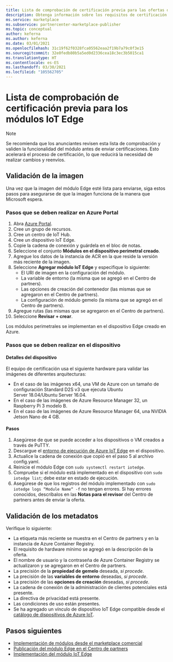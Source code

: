 ```yaml
---
title: Lista de comprobación de certificación previa para las ofertas de módulos IoT Edge en Azure Marketplace
description: Obtenga información sobre los requisitos de certificación específicos para publicar ofertas de módulos IoT Edge en Azure Marketplace.
ms.service: marketplace
ms.subservice: partnercenter-marketplace-publisher
ms.topic: conceptual
author: keferna
ms.author: keferna
ms.date: 03/01/2021
ms.openlocfilehash: 31c19f62f0328fca05562eaa2f19b7a79c0f3e15
ms.sourcegitcommit: 32e0fedb80b5a5ed0d2336cea18c3ec3b5015ca1
ms.translationtype: HT
ms.contentlocale: es-ES
ms.lasthandoff: 03/30/2021
ms.locfileid: "105562705"
---
```

# <a name="pre-certification-checklist-for-iot-edge-modules"></a>Lista de comprobación de certificación previa para los módulos IoT Edge

> [!NOTE]
> Se recomienda que los anunciantes revisen esta lista de comprobación y validen la funcionalidad del módulo antes de enviar certificaciones. Esto acelerará el proceso de certificación, lo que reducirá la necesidad de realizar cambios y reenvíos.

## <a name="validation-of-image"></a>Validación de la imagen

Una vez que la imagen del módulo Edge esté lista para enviarse, siga estos pasos para asegurarse de que la imagen funciona de la manera que Microsoft espera.

### <a name="steps-to-perform-in-the-azure-portal"></a>Pasos que se deben realizar en Azure Portal

1. Abra [Azure Portal](https://partner.microsoft.com/).
1. Cree un grupo de recursos.
1. Cree un centro de IoT Hub.
1. Cree un dispositivo IoT Edge.
1. Copie la cadena de conexión y guárdela en el bloc de notas.
1. Seleccione el conjunto **Módulos en el dispositivo perimetral creado**.
1. Agregue los datos de la instancia de ACR en la que reside la versión más reciente de la imagen.
1. Seleccione **Agregar módulo IoT Edge** y especifique lo siguiente:
    - El URI de imagen en la configuración del módulo.
    - La variable de entorno (la misma que se agregó en el Centro de partners).
    - Las opciones de creación del contenedor (las mismas que se agregaron en el Centro de partners).
    - La configuración de módulo gemelo (la misma que se agregó en el Centro de partners).
1. Agregue rutas (las mismas que se agregaron en el Centro de partners).
1. Seleccione **Revisar + crear**.

Los módulos perimetrales se implementan en el dispositivo Edge creado en Azure.

### <a name="steps-to-perform-on-the-device"></a>Pasos que se deben realizar en el dispositivo

#### <a name="device-details"></a>Detalles del dispositivo

El equipo de certificación usa el siguiente hardware para validar las imágenes de diferentes arquitecturas:

- En el caso de las imágenes x64, una VM de Azure con un tamaño de configuración Standard D2S v3 que ejecuta Ubuntu Server 18.04/Ubuntu Server 16.04.
- En el caso de las imágenes de Azure Resource Manager 32, un Raspberry Pi 3 modelo B.
- En el caso de las imágenes de Azure Resource Manager 64, una NVIDIA Jetson Nano de 4 GB.

#### <a name="steps"></a>Pasos

1. Asegúrese de que se puede acceder a los dispositivos o VM creados a través de PuTTY.
1. Descargue el [entorno de ejecución de Azure IoT Edge](../iot-edge/how-to-install-iot-edge.md) en el dispositivo.
1. Actualice la cadena de conexión que copió en el paso 5 al archivo config.yaml.
1. Reinicie el módulo Edge con `sudo systemctl restart iotedge`.
1. Compruebe si el módulo está implementado en el dispositivo con `sudo iotedge list`; debe estar en estado de ejecución.
1. Asegúrese de que los registros del módulo implementado con `sudo iotedge logs “Module Name“ -f` no tengan errores. Si hay errores conocidos, descríbalos en las **Notas para el revisor** del Centro de partners antes de enviar la oferta.

## <a name="metadata-validation"></a>Validación de los metadatos

Verifique lo siguiente:

- La etiqueta más reciente se muestra en el Centro de partners y en la instancia de Azure Container Registry.
- El requisito de hardware mínimo se agregó en la descripción de la oferta.
- El nombre de usuario y la contraseña de Azure Container Registry se actualizaron y se agregaron en el Centro de partners.
- La precisión de la **propiedad de gemelo** deseada, *si procede*.
- La precisión de las **variables de entorno** deseadas, *si procede*.
- La precisión de las **opciones de creación** deseadas, *si procede*.
- La cadena de conexión de la administración de clientes potenciales está presente.
- La directiva de privacidad está presente.
- Las condiciones de uso están presentes.
- Se ha agregado un vínculo de dispositivo IoT Edge compatible desde el [catálogo de dispositivos de Azure IoT](https://devicecatalog.azure.com/devices?certificationBadgeTypes=IoTEdgeCompatible). 

## <a name="next-steps"></a>Pasos siguientes

- [Implementación de módulos desde el marketplace comercial](../iot-edge/how-to-deploy-modules-portal.md#deploy-from-azure-marketplace)
- [Publicación del módulo Edge en el Centro de partners](./partner-center-portal/azure-iot-edge-module-creation.md)
- [Implementación del módulo IoT Edge](../iot-edge/quickstart-linux.md)
